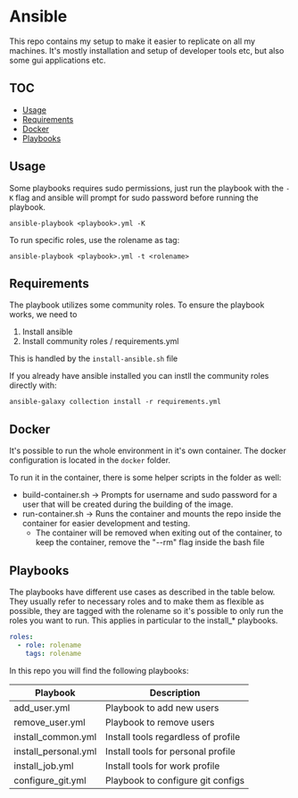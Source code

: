 # Ansible

This repo contains my setup to make it easier to replicate on all my machines.
It's mostly installation and setup of developer tools etc, but also some gui applications etc.

## TOC
- [Usage](#usage)
- [Requirements](#requirements)
- [Docker](#docker)
- [Playbooks](#playbooks)

<!-- TOC --><a name="usage"></a>
## Usage
Some playbooks requires sudo permissions, just run the playbook with the `-K` flag and ansible will prompt for sudo password before running the playbook.

```shell
ansible-playbook <playbook>.yml -K
```

To run specific roles, use the rolename as tag:

```shell
ansible-playbook <playbook>.yml -t <rolename>
```

<!-- TOC --><a name="requirements"></a>
## Requirements

The playbook utilizes some community roles. To ensure the playbook works, we need to

1. Install ansible
2. Install community roles / requirements.yml

This is handled by the `install-ansible.sh` file

If you already have ansible installed you can instll the community roles directly with:

```shell
ansible-galaxy collection install -r requirements.yml
```

<!-- TOC --><a name="docker"></a>
## Docker

It's possible to run the whole environment in it's own container.
The docker configuration is located in the `docker` folder.

To run it in the container, there is some helper scripts in the folder as well:

- build-container.sh -> Prompts for username and sudo password for a user that will be created during the building of the image.
- run-container.sh -> Runs the container and mounts the repo inside the container for easier development and testing.
  - The container will be removed when exiting out of the container, to keep the container, remove the "--rm" flag inside the bash file

<!-- TOC --><a name="playbooks"></a>
## Playbooks

The playbooks have different use cases as described in the table below.
They usually refer to necessary roles and to make them as flexible as possible, they are tagged with the rolename so it's possible to only run the roles you want to run. This applies in particular to the install_* playbooks.

```yaml
roles:
  - role: rolename
    tags: rolename
```

In this repo you will find the following playbooks:

|Playbook                   |Description                          |
|---------------------------|-------------------------------------|
|add_user.yml               |Playbook to add new users            |
|remove_user.yml            |Playbook to remove users             |
|install_common.yml         |Install tools regardless of profile  |
|install_personal.yml       |Install tools for personal profile   |
|install_job.yml            |Install tools for work profile       |
|configure_git.yml          |Playbook to configure git configs    |

